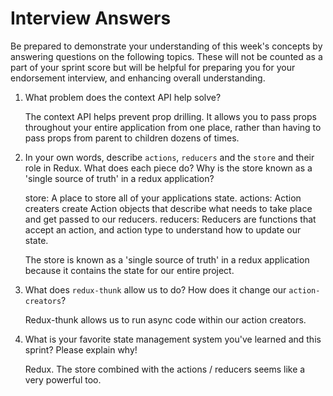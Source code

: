 # Interview Answers
Be prepared to demonstrate your understanding of this week's concepts by answering questions on the following topics. These will not be counted as a part of your sprint score but will be helpful for preparing you for your endorsement interview, and enhancing overall understanding.

1. What problem does the context API help solve?

    The context API helps prevent prop drilling.  It allows you to pass props throughout your entire application from one place, rather than having to pass props from parent to children dozens of times.

2. In your own words, describe `actions`, `reducers` and the `store` and their role in Redux. What does each piece do? Why is the store known as a 'single source of truth' in a redux application?

    store: A place to store all of your applications state.
    actions: Action creaters create Action objects that describe what needs to take place and get passed to our reducers.
    reducers: Reducers are functions that accept an action, and action type to understand how to update our state.

    The store is known as a 'single source of truth' in a redux application because it contains the state for our entire project.

3. What does `redux-thunk` allow us to do? How does it change our `action-creators`?

    Redux-thunk allows us to run async code within our action creators.

4. What is your favorite state management system you've learned and this sprint? Please explain why!

    Redux.  The store combined with the  actions / reducers seems like a very powerful too.